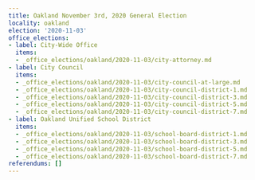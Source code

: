 ```yaml
---
title: Oakland November 3rd, 2020 General Election
locality: oakland
election: '2020-11-03'
office_elections:
- label: City-Wide Office
  items:
  - _office_elections/oakland/2020-11-03/city-attorney.md
- label: City Council
  items:
  - _office_elections/oakland/2020-11-03/city-council-at-large.md
  - _office_elections/oakland/2020-11-03/city-council-district-1.md
  - _office_elections/oakland/2020-11-03/city-council-district-3.md
  - _office_elections/oakland/2020-11-03/city-council-district-5.md
  - _office_elections/oakland/2020-11-03/city-council-district-7.md
- label: Oakland Unified School District
  items:
  - _office_elections/oakland/2020-11-03/school-board-district-1.md
  - _office_elections/oakland/2020-11-03/school-board-district-3.md
  - _office_elections/oakland/2020-11-03/school-board-district-5.md
  - _office_elections/oakland/2020-11-03/school-board-district-7.md
referendums: []
---
```

